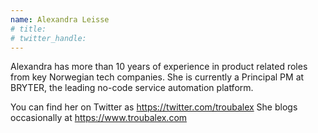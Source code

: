 ```yaml
---
name: Alexandra Leisse
# title: 
# twitter_handle: 
---
```

Alexandra has more than 10 years of experience in product related roles from key Norwegian tech companies. She is currently a Principal PM at BRYTER, the leading no-code service automation platform.

You can find her on Twitter as https://twitter.com/troubalex 
She blogs occasionally at https://www.troubalex.com
